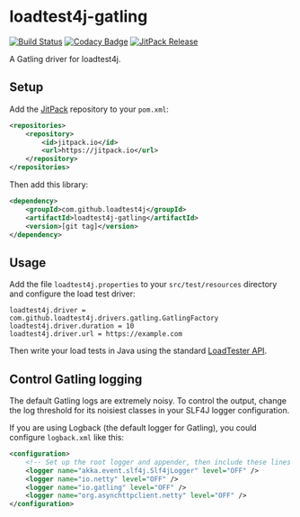 # loadtest4j-gatling

[![Build Status](https://travis-ci.com/loadtest4j/loadtest4j-gatling.svg?branch=master)](https://travis-ci.com/loadtest4j/loadtest4j-gatling)
[![Codacy Badge](https://api.codacy.com/project/badge/Grade/22af7462aa80454094ae936613856f1d)](https://www.codacy.com/app/loadtest4j/loadtest4j-gatling)
[![JitPack Release](https://jitpack.io/v/com.github.loadtest4j/loadtest4j-gatling.svg)](https://jitpack.io/#com.github.loadtest4j/loadtest4j-gatling)

A Gatling driver for loadtest4j.

## Setup

Add the [JitPack](https://jitpack.io) repository to your `pom.xml`:

```xml
<repositories>
    <repository>
        <id>jitpack.io</id>
        <url>https://jitpack.io</url>
    </repository>
</repositories>
```

Then add this library:

```xml
<dependency>
    <groupId>com.github.loadtest4j</groupId>
    <artifactId>loadtest4j-gatling</artifactId>
    <version>[git tag]</version>
</dependency>
```

## Usage

Add the file `loadtest4j.properties` to your `src/test/resources` directory and configure the load test driver:

```
loadtest4j.driver = com.github.loadtest4j.drivers.gatling.GatlingFactory
loadtest4j.driver.duration = 10
loadtest4j.driver.url = https://example.com
```

Then write your load tests in Java using the standard [LoadTester API](https://github.com/loadtest4j/loadtest4j).

## Control Gatling logging

The default Gatling logs are extremely noisy. To control the output, change the log threshold for its noisiest classes in your SLF4J logger configuration.

If you are using Logback (the default logger for Gatling), you could configure `logback.xml` like this:

```xml
<configuration>
    <!-- Set up the root logger and appender, then include these lines -->
    <logger name="akka.event.slf4j.Slf4jLogger" level="OFF" />
    <logger name="io.netty" level="OFF" />
    <logger name="io.gatling" level="OFF" />
    <logger name="org.asynchttpclient.netty" level="OFF" />
</configuration>
```
